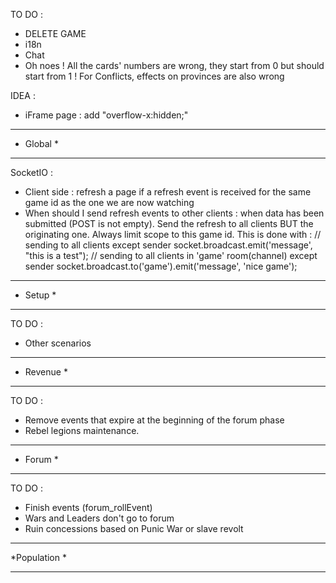 TO DO :
- DELETE GAME
- i18n
- Chat
- Oh noes ! All the cards' numbers are wrong, they start from 0 but should start from 1 ! For Conflicts, effects on provinces are also wrong

IDEA :
* iFrame page : add "overflow-x:hidden;"

*************
*  Global   *
*************

SocketIO :
- Client side : refresh a page if a refresh event is received for the same game id as the one we are now watching
- When should I send refresh events to other clients : when data has been submitted (POST is not empty).
Send the refresh to all clients BUT the originating one. Always limit scope to this game id.
This is done with :
// sending to all clients except sender
socket.broadcast.emit('message', "this is a test");
// sending to all clients in 'game' room(channel) except sender
socket.broadcast.to('game').emit('message', 'nice game');

*************
*   Setup   *
*************

TO DO :
- Other scenarios

*************
*  Revenue  *
*************

TO DO :
- Remove events that expire at the beginning of the forum phase
- Rebel legions maintenance.

*************
*   Forum   *
*************

TO DO :
- Finish events (forum_rollEvent)
- Wars and Leaders don't go to forum
- Ruin concessions based on Punic War or slave revolt

*************
*Population *
*************